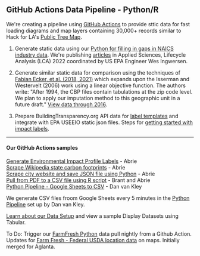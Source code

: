 
## GitHub Actions Data Pipeline - Python/R

We're creating a pipeline using [GitHub Actions](https://docs.github.com/en/actions) to provide sttic data for fast loading diagrams and map layers containing 30,000+ records similar to Hack for LA's [Public Tree Map](https://neighborhood.org/public-tree-map/). 



1. Generate static data using our [Python for filling in gaps in NAICS industry data](https://github.com/modelearth/machine-learning/). We're publishing [articles](../../../io/template/) in Applied Sciences,  Lifecycle Analysis (LCA) 2022 coordinated by US EPA Engineer Wes Ingwersen.

2. Generate similar static data for comparison using the techniques of [Fabian Ecker, et al. (2018, 2021)](http://fpeckert.me/cbp/efsy.pdf) which expands upon the Isserman and Westervelt (2006) work using a linear objective function. The authors write: "After 1994, the CBP files contain tabulations at the zip code level. We plan to apply our imputation method to this geographic unit in a future draft."  [View data through 2016](http://www.fpeckert.me/cbp/).

3. Prepare BuildingTransparency.org API data for [label templates](../../../io/template/) and integrate with EPA USEEIO static json files. Steps for [getting started with impact labels](../../../community/projects/#widgets).

---

#### Our GitHub Actions samples

[Generate Environmental Impact Profile Labels](../../../apps/impact) - Abrie  
[Scrape Wikipedia state carbon footprints](https://github.com/abrie/beyond-carbon-scraper) - Abrie  
[Scrape city website and save JSON file using Python](https://github.com/abrie/atl-council-scraper) - Abrie  
[Pull from PDF to a CSV file using R script](https://github.com/bbrewington/ga.dph.data) - Brant and Abrie  
[Python Pipeline - Google Sheets to CSV](https://github.com/modelearth/python-pipeline) - Dan van Kley


We generate CSV files froom Google Sheets every 5 minutes in the [Python Pipeline](https://github.com/modelearth/python-pipeline) set up by Dan van Kley.  

[Learn about our Data Setup](../../../localsite/info/data) and view a sample Display Datasets using Tabular.

To Do: Trigger our [FarmFresh Python](https://github.com/modelearth/community-data/tree/master/process/python/farmfresh) data pull nightly from a Github Action.  
Updates for [Farm Fresh - Federal USDA location data](../../farmfresh) on maps. Initially merged for Aglanta. 
